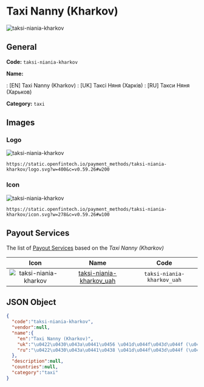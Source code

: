 
# Taxi Nanny (Kharkov) 
![taksi-niania-kharkov](https://static.openfintech.io/payment_methods/taksi-niania-kharkov/logo.svg?w=400&c=v0.59.26#w200)  

## General 
**Code:** `taksi-niania-kharkov` 
 
**Name:** 
 
:	[EN] Taxi Nanny (Kharkov) 
:	[UK] Таксі Няня (Харків) 
:	[RU] Такси Няня (Харьков) 
 
**Category:** `taxi` 
 

## Images 

### Logo 
![taksi-niania-kharkov](https://static.openfintech.io/payment_methods/taksi-niania-kharkov/logo.svg?w=400&c=v0.59.26#w200)  

```
https://static.openfintech.io/payment_methods/taksi-niania-kharkov/logo.svg?w=400&c=v0.59.26#w200
```  

### Icon 
![taksi-niania-kharkov](https://static.openfintech.io/payment_methods/taksi-niania-kharkov/icon.svg?w=278&c=v0.59.26#w100)  

```
https://static.openfintech.io/payment_methods/taksi-niania-kharkov/icon.svg?w=278&c=v0.59.26#w100
```  

## Payout Services 
 
The list of [Payout Services](/payout-services/) based on the _Taxi Nanny (Kharkov)_ 

|Icon|Name|Code| 
|:---:|:---:|:---:| 
|![taksi-niania-kharkov](https://static.openfintech.io/payout_methods/taksi-niania-kharkov/icon.svg?w=278&c=v0.59.26#w40) |[taksi-niania-kharkov_uah](/payout-services/taksi-niania-kharkov_uah/)|`taksi-niania-kharkov_uah`| 
 

## JSON Object 

```json
{
  "code":"taksi-niania-kharkov",
  "vendor":null,
  "name":{
    "en":"Taxi Nanny (Kharkov)",
    "uk":"\u0422\u0430\u043a\u0441\u0456 \u041d\u044f\u043d\u044f (\u0425\u0430\u0440\u043a\u0456\u0432)",
    "ru":"\u0422\u0430\u043a\u0441\u0438 \u041d\u044f\u043d\u044f (\u0425\u0430\u0440\u044c\u043a\u043e\u0432)"
  },
  "description":null,
  "countries":null,
  "category":"taxi"
}
```  
